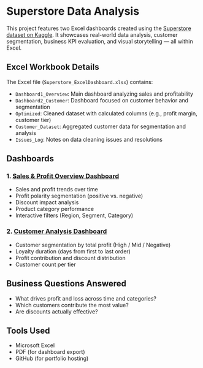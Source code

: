 # Superstore Data Analysis
This project features two Excel dashboards created using the [Superstore dataset on Kaggle](https://www.kaggle.com/datasets/vivek468/superstore-dataset-final/data). It showcases real-world data analysis, customer segmentation, business KPI evaluation, and visual storytelling — all within Excel.

## Excel Workbook Details
The Excel file (`Superstore_ExcelDashboard.xlsx`) contains:
- `Dashboard1_Overview`: Main dashboard analyzing sales and profitability
- `Dashboard2_Customer`: Dashboard focused on customer behavior and segmentation
- `Optimized`: Cleaned dataset with calculated columns (e.g., profit margin, customer tier)
- `Customer_Dataset`: Aggregated customer data for segmentation and analysis
- `Issues_Log`: Notes on data cleaning issues and resolutions


## Dashboards
### 1. [Sales & Profit Overview Dashboard](./Superstore_OverviewDashboard.pdf)
- Sales and profit trends over time
- Profit polarity segmentation (positive vs. negative)
- Discount impact analysis
- Product category performance
- Interactive filters (Region, Segment, Category)

### 2. [Customer Analysis Dashboard](./Superstore_CustomerDashboard.pdf)
- Customer segmentation by total profit (High / Mid / Negative)
- Loyalty duration (days from first to last order)
- Profit contribution and discount distribution
- Customer count per tier

## Business Questions Answered
- What drives profit and loss across time and categories?
- Which customers contribute the most value?
- Are discounts actually effective?

## Tools Used
- Microsoft Excel
- PDF (for dashboard export)
- GitHub (for portfolio hosting)
